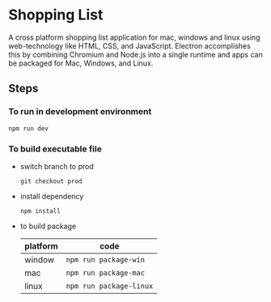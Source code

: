 # Shopping List

A cross platform shopping list application for mac, windows and linux using web-technology like HTML, CSS, and JavaScript. Electron accomplishes this by combining Chromium and Node.js into a single runtime and apps can be packaged for Mac, Windows, and Linux.

## Steps 

### To run in development environment

    npm run dev

### To build executable file
 - switch branch to prod

    `git checkout prod`
    

 - install dependency
 

    `npm install`

 - to build package

 

    | platform | code |
    |--|--|
    | window | `npm run package-win` |
    | mac | `npm run package-mac` |
    | linux | `npm run package-linux` |


